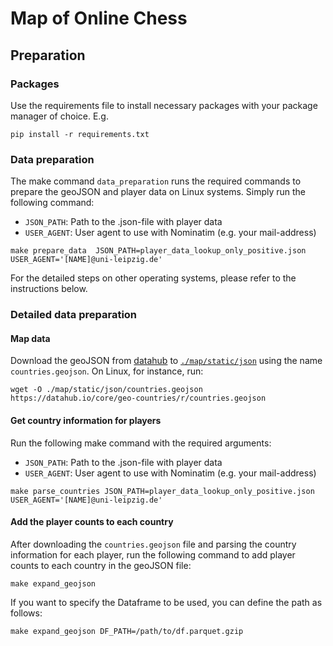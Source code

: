 # Map of Online Chess
## Preparation
### Packages
Use the requirements file to install necessary packages with your package manager of choice. E.g.
```
pip install -r requirements.txt
```

### Data preparation
The make command `data_preparation` runs the required commands to prepare the geoJSON and player data on Linux systems.
Simply run the following command:
- `JSON_PATH`: Path to the .json-file with player data
- `USER_AGENT`: User agent to use with Nominatim (e.g. your mail-address)

```
make prepare_data  JSON_PATH=player_data_lookup_only_positive.json USER_AGENT='[NAME]@uni-leipzig.de'
```

For the detailed steps on other operating systems, please refer to the instructions below.


### Detailed data preparation
#### Map data
Download the geoJSON from [datahub](https://datahub.io/core/geo-countries) to [`./map/static/json`](./map/static/json) using the name `countries.geojson`.
On Linux, for instance, run:
```
wget -O ./map/static/json/countries.geojson https://datahub.io/core/geo-countries/r/countries.geojson
```

#### Get country information for players
Run the following make command with the required arguments:
- `JSON_PATH`: Path to the .json-file with player data
- `USER_AGENT`: User agent to use with Nominatim (e.g. your mail-address)

```
make parse_countries JSON_PATH=player_data_lookup_only_positive.json USER_AGENT='[NAME]@uni-leipzig.de'
```

#### Add the player counts to each country
After downloading the `countries.geojson` file and parsing the country information for each player, run the following command to add player counts to each country in the geoJSON file:
```
make expand_geojson
```
If you want to specify the Dataframe to be used, you can define the path as follows:
```
make expand_geojson DF_PATH=/path/to/df.parquet.gzip
```